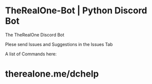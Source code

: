 # TheRealOne-Bot | Python Discord Bot

The TheRealOne Discord Bot

Plese send Issues and Suggestions in the Issues Tab

A list of Commands here:

# therealone.me/dchelp
